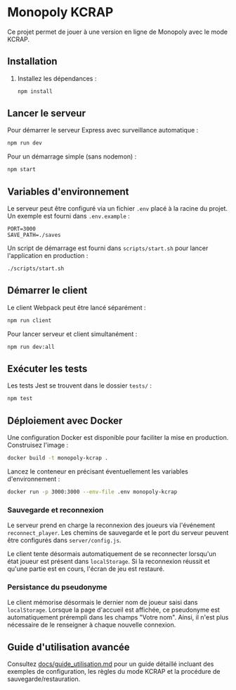 # Monopoly KCRAP

Ce projet permet de jouer à une version en ligne de Monopoly avec le mode KCRAP.

## Installation

1. Installez les dépendances :
   ```bash
   npm install
   ```

## Lancer le serveur

Pour démarrer le serveur Express avec surveillance automatique :
```bash
npm run dev
```

Pour un démarrage simple (sans nodemon) :
```bash
npm start
```

## Variables d'environnement

Le serveur peut être configuré via un fichier `.env` placé à la racine du projet.
Un exemple est fourni dans `.env.example` :

```env
PORT=3000
SAVE_PATH=./saves
```

Un script de démarrage est fourni dans `scripts/start.sh` pour lancer
l'application en production :

```bash
./scripts/start.sh
```


## Démarrer le client

Le client Webpack peut être lancé séparément :
```bash
npm run client
```

Pour lancer serveur et client simultanément :
```bash
npm run dev:all
```

## Exécuter les tests

Les tests Jest se trouvent dans le dossier `tests/` :
```bash
npm test
```

## Déploiement avec Docker

Une configuration Docker est disponible pour faciliter la mise en production.
Construisez l'image :

```bash
docker build -t monopoly-kcrap .
```

Lancez le conteneur en précisant éventuellement les variables d'environnement :

```bash
docker run -p 3000:3000 --env-file .env monopoly-kcrap
```

### Sauvegarde et reconnexion

Le serveur prend en charge la reconnexion des joueurs via l'événement `reconnect_player`.
Les chemins de sauvegarde et le port du serveur peuvent être configurés dans `server/config.js`.

Le client tente désormais automatiquement de se reconnecter lorsqu'un état joueur est
présent dans `localStorage`. Si la reconnexion réussit et qu'une partie est en cours,
l'écran de jeu est restauré.

### Persistance du pseudonyme

Le client mémorise désormais le dernier nom de joueur saisi dans `localStorage`.
Lorsque la page d'accueil est affichée, ce pseudonyme est automatiquement
prérempli dans les champs "Votre nom". Ainsi, il n'est plus nécessaire de le
renseigner à chaque nouvelle connexion.

## Guide d'utilisation avancée

Consultez [docs/guide_utilisation.md](docs/guide_utilisation.md) pour un guide détaillé incluant des exemples de configuration, les règles du mode KCRAP et la procédure de sauvegarde/restauration.
